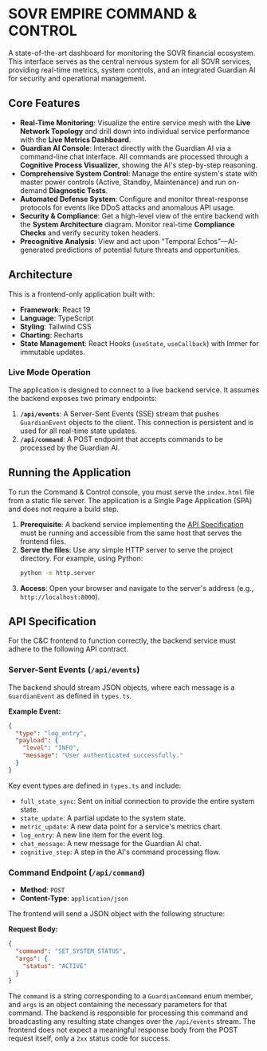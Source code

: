 # SOVR EMPIRE COMMAND & CONTROL

A state-of-the-art dashboard for monitoring the SOVR financial ecosystem. This interface serves as the central nervous system for all SOVR services, providing real-time metrics, system controls, and an integrated Guardian AI for security and operational management.

## Core Features

*   **Real-Time Monitoring**: Visualize the entire service mesh with the **Live Network Topology** and drill down into individual service performance with the **Live Metrics Dashboard**.
*   **Guardian AI Console**: Interact directly with the Guardian AI via a command-line chat interface. All commands are processed through a **Cognitive Process Visualizer**, showing the AI's step-by-step reasoning.
*   **Comprehensive System Control**: Manage the entire system's state with master power controls (Active, Standby, Maintenance) and run on-demand **Diagnostic Tests**.
*   **Automated Defense System**: Configure and monitor threat-response protocols for events like DDoS attacks and anomalous API usage.
*   **Security & Compliance**: Get a high-level view of the entire backend with the **System Architecture** diagram. Monitor real-time **Compliance Checks** and verify security token headers.
*   **Precognitive Analysis**: View and act upon "Temporal Echos"—AI-generated predictions of potential future threats and opportunities.

## Architecture

This is a frontend-only application built with:

*   **Framework**: React 19
*   **Language**: TypeScript
*   **Styling**: Tailwind CSS
*   **Charting**: Recharts
*   **State Management**: React Hooks (`useState`, `useCallback`) with Immer for immutable updates.

### Live Mode Operation

The application is designed to connect to a live backend service. It assumes the backend exposes two primary endpoints:

1.  **`/api/events`**: A Server-Sent Events (SSE) stream that pushes `GuardianEvent` objects to the client. This connection is persistent and is used for all real-time state updates.
2.  **`/api/command`**: A POST endpoint that accepts commands to be processed by the Guardian AI.

## Running the Application

To run the Command & Control console, you must serve the `index.html` file from a static file server. The application is a Single Page Application (SPA) and does not require a build step.

1.  **Prerequisite**: A backend service implementing the [API Specification](#api-specification) must be running and accessible from the same host that serves the frontend files.
2.  **Serve the files**: Use any simple HTTP server to serve the project directory. For example, using Python:
    ```bash
    python -m http.server
    ```
3.  **Access**: Open your browser and navigate to the server's address (e.g., `http://localhost:8000`).

## API Specification

For the C&C frontend to function correctly, the backend service must adhere to the following API contract.

### Server-Sent Events (`/api/events`)

The backend should stream JSON objects, where each message is a `GuardianEvent` as defined in `types.ts`.

**Example Event:**
```json
{
  "type": "log_entry",
  "payload": {
    "level": "INFO",
    "message": "User authenticated successfully."
  }
}
```

Key event types are defined in `types.ts` and include:
*   `full_state_sync`: Sent on initial connection to provide the entire system state.
*   `state_update`: A partial update to the system state.
*   `metric_update`: A new data point for a service's metrics chart.
*   `log_entry`: A new line item for the event log.
*   `chat_message`: A new message for the Guardian AI chat.
*   `cognitive_step`: A step in the AI's command processing flow.

### Command Endpoint (`/api/command`)

*   **Method**: `POST`
*   **Content-Type**: `application/json`

The frontend will send a JSON object with the following structure:

**Request Body:**
```json
{
  "command": "SET_SYSTEM_STATUS",
  "args": {
    "status": "ACTIVE"
  }
}
```

The `command` is a string corresponding to a `GuardianCommand` enum member, and `args` is an object containing the necessary parameters for that command. The backend is responsible for processing this command and broadcasting any resulting state changes over the `/api/events` stream. The frontend does not expect a meaningful response body from the POST request itself, only a `2xx` status code for success.
